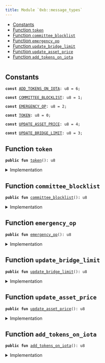 ```yaml
---
title: Module `0xb::message_types`
---
```




-  [Constants](#@Constants_0)
-  [Function `token`](#0xb_message_types_token)
-  [Function `committee_blocklist`](#0xb_message_types_committee_blocklist)
-  [Function `emergency_op`](#0xb_message_types_emergency_op)
-  [Function `update_bridge_limit`](#0xb_message_types_update_bridge_limit)
-  [Function `update_asset_price`](#0xb_message_types_update_asset_price)
-  [Function `add_tokens_on_iota`](#0xb_message_types_add_tokens_on_iota)


<pre><code></code></pre>



<a name="@Constants_0"></a>

## Constants


<a name="0xb_message_types_ADD_TOKENS_ON_IOTA"></a>



<pre><code><b>const</b> <a href="message_types.md#0xb_message_types_ADD_TOKENS_ON_IOTA">ADD_TOKENS_ON_IOTA</a>: u8 = 6;
</code></pre>



<a name="0xb_message_types_COMMITTEE_BLOCKLIST"></a>



<pre><code><b>const</b> <a href="message_types.md#0xb_message_types_COMMITTEE_BLOCKLIST">COMMITTEE_BLOCKLIST</a>: u8 = 1;
</code></pre>



<a name="0xb_message_types_EMERGENCY_OP"></a>



<pre><code><b>const</b> <a href="message_types.md#0xb_message_types_EMERGENCY_OP">EMERGENCY_OP</a>: u8 = 2;
</code></pre>



<a name="0xb_message_types_TOKEN"></a>



<pre><code><b>const</b> <a href="message_types.md#0xb_message_types_TOKEN">TOKEN</a>: u8 = 0;
</code></pre>



<a name="0xb_message_types_UPDATE_ASSET_PRICE"></a>



<pre><code><b>const</b> <a href="message_types.md#0xb_message_types_UPDATE_ASSET_PRICE">UPDATE_ASSET_PRICE</a>: u8 = 4;
</code></pre>



<a name="0xb_message_types_UPDATE_BRIDGE_LIMIT"></a>



<pre><code><b>const</b> <a href="message_types.md#0xb_message_types_UPDATE_BRIDGE_LIMIT">UPDATE_BRIDGE_LIMIT</a>: u8 = 3;
</code></pre>



<a name="0xb_message_types_token"></a>

## Function `token`



<pre><code><b>public</b> <b>fun</b> <a href="message_types.md#0xb_message_types_token">token</a>(): u8
</code></pre>



<details>
<summary>Implementation</summary>


<pre><code><b>public</b> <b>fun</b> <a href="message_types.md#0xb_message_types_token">token</a>(): u8 { <a href="message_types.md#0xb_message_types_TOKEN">TOKEN</a> }
</code></pre>



</details>

<a name="0xb_message_types_committee_blocklist"></a>

## Function `committee_blocklist`



<pre><code><b>public</b> <b>fun</b> <a href="message_types.md#0xb_message_types_committee_blocklist">committee_blocklist</a>(): u8
</code></pre>



<details>
<summary>Implementation</summary>


<pre><code><b>public</b> <b>fun</b> <a href="message_types.md#0xb_message_types_committee_blocklist">committee_blocklist</a>(): u8 { <a href="message_types.md#0xb_message_types_COMMITTEE_BLOCKLIST">COMMITTEE_BLOCKLIST</a> }
</code></pre>



</details>

<a name="0xb_message_types_emergency_op"></a>

## Function `emergency_op`



<pre><code><b>public</b> <b>fun</b> <a href="message_types.md#0xb_message_types_emergency_op">emergency_op</a>(): u8
</code></pre>



<details>
<summary>Implementation</summary>


<pre><code><b>public</b> <b>fun</b> <a href="message_types.md#0xb_message_types_emergency_op">emergency_op</a>(): u8 { <a href="message_types.md#0xb_message_types_EMERGENCY_OP">EMERGENCY_OP</a> }
</code></pre>



</details>

<a name="0xb_message_types_update_bridge_limit"></a>

## Function `update_bridge_limit`



<pre><code><b>public</b> <b>fun</b> <a href="message_types.md#0xb_message_types_update_bridge_limit">update_bridge_limit</a>(): u8
</code></pre>



<details>
<summary>Implementation</summary>


<pre><code><b>public</b> <b>fun</b> <a href="message_types.md#0xb_message_types_update_bridge_limit">update_bridge_limit</a>(): u8 { <a href="message_types.md#0xb_message_types_UPDATE_BRIDGE_LIMIT">UPDATE_BRIDGE_LIMIT</a> }
</code></pre>



</details>

<a name="0xb_message_types_update_asset_price"></a>

## Function `update_asset_price`



<pre><code><b>public</b> <b>fun</b> <a href="message_types.md#0xb_message_types_update_asset_price">update_asset_price</a>(): u8
</code></pre>



<details>
<summary>Implementation</summary>


<pre><code><b>public</b> <b>fun</b> <a href="message_types.md#0xb_message_types_update_asset_price">update_asset_price</a>(): u8 { <a href="message_types.md#0xb_message_types_UPDATE_ASSET_PRICE">UPDATE_ASSET_PRICE</a> }
</code></pre>



</details>

<a name="0xb_message_types_add_tokens_on_iota"></a>

## Function `add_tokens_on_iota`



<pre><code><b>public</b> <b>fun</b> <a href="message_types.md#0xb_message_types_add_tokens_on_iota">add_tokens_on_iota</a>(): u8
</code></pre>



<details>
<summary>Implementation</summary>


<pre><code><b>public</b> <b>fun</b> <a href="message_types.md#0xb_message_types_add_tokens_on_iota">add_tokens_on_iota</a>(): u8 { <a href="message_types.md#0xb_message_types_ADD_TOKENS_ON_IOTA">ADD_TOKENS_ON_IOTA</a> }
</code></pre>



</details>
